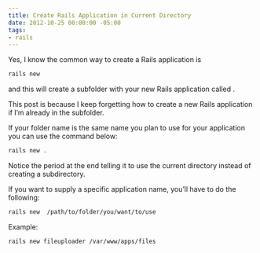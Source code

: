 ```yaml
---
title: Create Rails Application in Current Directory
date: 2012-10-25 00:00:00 -05:00
tags:
- rails
---
```


Yes, I know the common way to create a Rails application is

```bash
rails new 
```

and this will create a subfolder with your new Rails application called .

This post is because I keep forgetting how to create a new Rails application if I’m already in the subfolder.

If your folder name is the same name you plan to use for your application you can use the command below:

```bash
rails new .
```

Notice the period at the end telling it to use the current directory instead of creating a subdirectory.

If you want to supply a specific application name, you’ll have to do the following:

```bash
rails new  /path/to/folder/you/want/to/use
```

Example:

```bash
rails new fileuploader /var/www/apps/files
```
